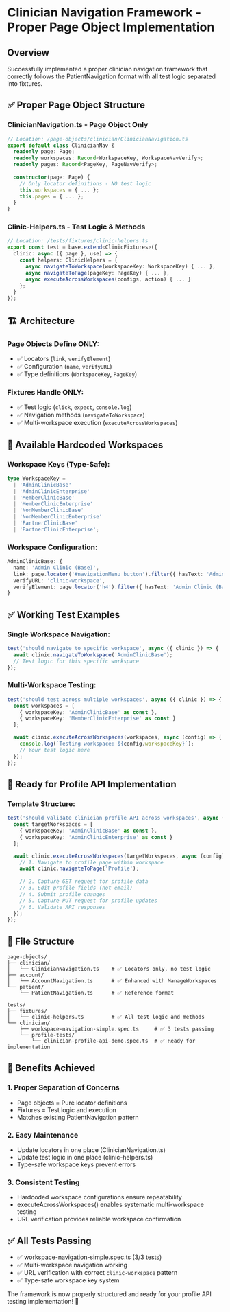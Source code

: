 # Clinician Navigation Framework - Proper Page Object Implementation

## Overview
Successfully implemented a proper clinician navigation framework that correctly follows the PatientNavigation format with all test logic separated into fixtures.

## ✅ Proper Page Object Structure

### ClinicianNavigation.ts - Page Object Only
```typescript
// Location: /page-objects/clinician/ClinicianNavigation.ts
export default class ClinicianNav {
  readonly page: Page;
  readonly workspaces: Record<WorkspaceKey, WorkspaceNavVerify>;
  readonly pages: Record<PageKey, PageNavVerify>;
  
  constructor(page: Page) {
    // Only locator definitions - NO test logic
    this.workspaces = { ... };
    this.pages = { ... };
  }
}
```

### Clinic-Helpers.ts - Test Logic & Methods
```typescript
// Location: /tests/fixtures/clinic-helpers.ts
export const test = base.extend<ClinicFixtures>({
  clinic: async ({ page }, use) => {
    const helpers: ClinicHelpers = {
      async navigateToWorkspace(workspaceKey: WorkspaceKey) { ... },
      async navigateToPage(pageKey: PageKey) { ... },
      async executeAcrossWorkspaces(configs, action) { ... }
    };
  }
});
```

## 🏗️ Architecture

### Page Objects Define ONLY:
- ✅ Locators (`link`, `verifyElement`)
- ✅ Configuration (`name`, `verifyURL`)
- ✅ Type definitions (`WorkspaceKey`, `PageKey`)

### Fixtures Handle ONLY:
- ✅ Test logic (`click`, `expect`, `console.log`)
- ✅ Navigation methods (`navigateToWorkspace`)
- ✅ Multi-workspace execution (`executeAcrossWorkspaces`)

## 🎯 Available Hardcoded Workspaces

### Workspace Keys (Type-Safe):
```typescript
type WorkspaceKey = 
  | 'AdminClinicBase'
  | 'AdminClinicEnterprise'
  | 'MemberClinicBase'
  | 'MemberClinicEnterprise'
  | 'NonMemberClinicBase'
  | 'NonMemberClinicEnterprise'
  | 'PartnerClinicBase'
  | 'PartnerClinicEnterprise';
```

### Workspace Configuration:
```typescript
AdminClinicBase: {
  name: 'Admin Clinic (Base)',
  link: page.locator('#navigationMenu button').filter({ hasText: 'Admin Clinic (Base) Workspace' }),
  verifyURL: 'clinic-workspace',
  verifyElement: page.locator('h4').filter({ hasText: 'Admin Clinic (Base)' })
}
```

## ✅ Working Test Examples

### Single Workspace Navigation:
```typescript
test('should navigate to specific workspace', async ({ clinic }) => {
  await clinic.navigateToWorkspace('AdminClinicBase');
  // Test logic for this specific workspace
});
```

### Multi-Workspace Testing:
```typescript
test('should test across multiple workspaces', async ({ clinic }) => {
  const workspaces = [
    { workspaceKey: 'AdminClinicBase' as const },
    { workspaceKey: 'MemberClinicEnterprise' as const }
  ];

  await clinic.executeAcrossWorkspaces(workspaces, async (config) => {
    console.log(`Testing workspace: ${config.workspaceKey}`);
    // Your test logic here
  });
});
```

## 🎯 Ready for Profile API Implementation

### Template Structure:
```typescript
test('should validate clinician profile API across workspaces', async ({ clinic }) => {
  const targetWorkspaces = [
    { workspaceKey: 'AdminClinicBase' as const },
    { workspaceKey: 'AdminClinicEnterprise' as const }
  ];

  await clinic.executeAcrossWorkspaces(targetWorkspaces, async (config) => {
    // 1. Navigate to profile page within workspace
    await clinic.navigateToPage('Profile');
    
    // 2. Capture GET request for profile data
    // 3. Edit profile fields (not email) 
    // 4. Submit profile changes
    // 5. Capture PUT request for profile updates
    // 6. Validate API responses
  });
});
```

## 📁 File Structure

```
page-objects/
├── clinician/
│   └── ClinicianNavigation.ts    # ✅ Locators only, no test logic
├── account/
│   └── AccountNavigation.ts      # ✅ Enhanced with ManageWorkspaces
└── patient/
    └── PatientNavigation.ts      # ✅ Reference format

tests/
├── fixtures/
│   └── clinic-helpers.ts         # ✅ All test logic and methods
└── clinician/
    ├── workspace-navigation-simple.spec.ts     # ✅ 3 tests passing
    └── profile-tests/
        └── clinician-profile-api-demo.spec.ts  # ✅ Ready for implementation
```

## 🚀 Benefits Achieved

### 1. **Proper Separation of Concerns**
- Page objects = Pure locator definitions
- Fixtures = Test logic and execution
- Matches existing PatientNavigation pattern

### 2. **Easy Maintenance**
- Update locators in one place (ClinicianNavigation.ts)
- Update test logic in one place (clinic-helpers.ts)
- Type-safe workspace keys prevent errors

### 3. **Consistent Testing**
- Hardcoded workspace configurations ensure repeatability
- executeAcrossWorkspaces() enables systematic multi-workspace testing
- URL verification provides reliable workspace confirmation

## ✅ All Tests Passing
- ✅ workspace-navigation-simple.spec.ts (3/3 tests)
- ✅ Multi-workspace navigation working
- ✅ URL verification with correct `clinic-workspace` pattern
- ✅ Type-safe workspace key system

The framework is now properly structured and ready for your profile API testing implementation! 🎯
